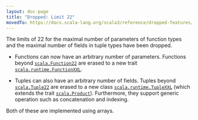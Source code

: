```yaml
---
layout: doc-page
title: "Dropped: Limit 22"
movedTo: https://docs.scala-lang.org/scala3/reference/dropped-features/limit22.html
---
```


The limits of 22 for the maximal number of parameters of function types and the
maximal number of fields in tuple types have been dropped.

* Functions can now have an arbitrary number of parameters. Functions beyond
  [`scala.Function22`](https://www.scala-lang.org/api/current/scala/Function22.html) are erased to a new trait [`scala.runtime.FunctionXXL`](https://dotty.epfl.ch/api/scala/runtime/FunctionXXL.html).

* Tuples can also have an arbitrary number of fields. Tuples beyond [`scala.Tuple22`](https://www.scala-lang.org/api/current/scala/Tuple22.html)
  are erased to a new class [`scala.runtime.TupleXXL`](https://dotty.epfl.ch/api/scala/runtime/TupleXXL.html) (which extends the trait [`scala.Product`](https://dotty.epfl.ch/api/scala/Product.html)). Furthermore, they support generic
  operation such as concatenation and indexing.

Both of these are implemented using arrays.
